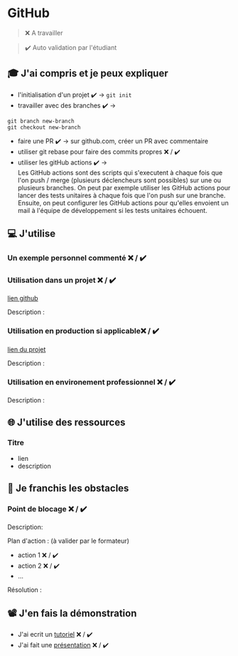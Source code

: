 # GitHub

> ❌ A travailler

> ✔️ Auto validation par l'étudiant

## 🎓 J'ai compris et je peux expliquer

-   l'initialisation d'un projet ✔️ -> `git init`
-   travailler avec des branches ✔️ ->

```
git branch new-branch
git checkout new-branch
```

-   faire une PR ✔️ -> sur github.com, créer un PR avec commentaire
-   utiliser git rebase pour faire des commits propres ❌ / ✔️
-   utiliser les gitHub actions ✔️ ->  
    Les GitHub actions sont des scripts qui s'executent à chaque fois que l'on push / merge (plusieurs déclencheurs sont possibles) sur une ou plusieurs branches. On peut par exemple utiliser les GitHub actions pour lancer des tests unitaires à chaque fois que l'on push sur une branche. Ensuite, on peut configurer les GitHub actions pour qu'elles envoient un mail à l'équipe de développement si les tests unitaires échouent.

## 💻 J'utilise

### Un exemple personnel commenté ❌ / ✔️

### Utilisation dans un projet ❌ / ✔️

[lien github](...)

Description :

### Utilisation en production si applicable❌ / ✔️

[lien du projet](...)

Description :

### Utilisation en environement professionnel ❌ / ✔️

Description :

## 🌐 J'utilise des ressources

### Titre

-   lien
-   description

## 🚧 Je franchis les obstacles

### Point de blocage ❌ / ✔️

Description:

Plan d'action : (à valider par le formateur)

-   action 1 ❌ / ✔️
-   action 2 ❌ / ✔️
-   ...

Résolution :

## 📽️ J'en fais la démonstration

-   J'ai ecrit un [tutoriel](...) ❌ / ✔️
-   J'ai fait une [présentation](...) ❌ / ✔️
